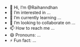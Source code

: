 - 👋 Hi, I’m @Raihanndhan
- 👀 I’m interested in ...
- 🌱 I’m currently learning ...
- 💞️ I’m looking to collaborate on ...
- 📫 How to reach me ...
- 😄 Pronouns: ...
- ⚡ Fun fact: ...

<!---
Raihanndhan/Raihanndhan is a ✨ special ✨ repository because its `README.md` (this file) appears on your GitHub profile.
You can click the Preview link to take a look at your changes.
--->
